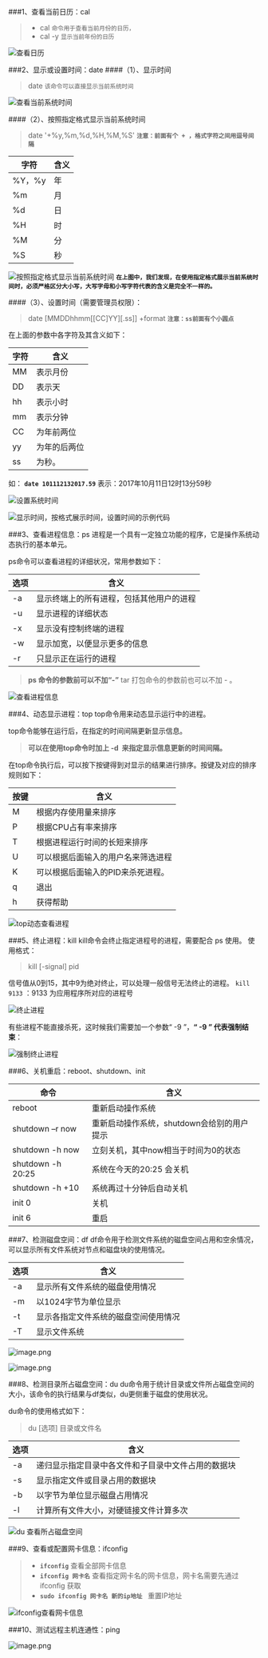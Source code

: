 ###1、查看当前日历：cal
> * cal      `命令用于查看当前月份的日历，`
> * cal -y  `显示当前年份的日历`


![查看日历](http://upload-images.jianshu.io/upload_images/2551993-369e2633615d3e15.png?imageMogr2/auto-orient/strip%7CimageView2/2/w/1240)

###2、显示或设置时间：date
####（1）、显示时间
>date `该命令可以直接显示当前系统时间`

![查看当前系统时间](http://upload-images.jianshu.io/upload_images/2551993-1515099d78ef1770.png?imageMogr2/auto-orient/strip%7CimageView2/2/w/1240)


####（2）、按照指定格式显示当前系统时间
>date '+%y,%m,%d,%H,%M,%S'  **`注意：前面有个 + ，格式字符之间用逗号间隔`**

字符|含义
--|--
%Y，%y | 年
%m | 月
%d | 日 
%H | 时
%M | 分 
%S | 秒


![按照指定格式显示当前系统时间](http://upload-images.jianshu.io/upload_images/2551993-cc3d0889b805957b.png?imageMogr2/auto-orient/strip%7CimageView2/2/w/1240)
**`在上图中，我们发现，在使用指定格式展示当前系统时间时，必须严格区分大小写，大写字母和小写字符代表的含义是完全不一样的。`**

####（3）、设置时间（需要管理员权限）：
> date [MMDDhhmm[[CC]YY][.ss]] +format **`注意：ss前面有个小圆点`**

在上面的参数中各字符及其含义如下：

字符|含义
--|--
MM | 表示月份
DD | 表示天
hh | 表示小时
mm | 表示分钟
CC | 为年前两位
yy | 为年的后两位
ss |为秒。

如： **`date 101112132017.59`** 表示：2017年10月11日12时13分59秒

![设置系统时间](http://upload-images.jianshu.io/upload_images/2551993-074425d636bad51d.png?imageMogr2/auto-orient/strip%7CimageView2/2/w/1240)


![显示时间，按格式展示时间，设置时间的示例代码](http://upload-images.jianshu.io/upload_images/2551993-ea1a773265989868.png?imageMogr2/auto-orient/strip%7CimageView2/2/w/1240)


###3、查看进程信息：ps
进程是一个具有一定独立功能的程序，它是操作系统动态执行的基本单元。

ps命令可以查看进程的详细状况，常用参数如下：

选项|含义
--|--
-a | 显示终端上的所有进程，包括其他用户的进程
-u |显示进程的详细状态
-x | 显示没有控制终端的进程
-w | 显示加宽，以便显示更多的信息
-r | 只显示正在运行的进程

>**ps 命令的参数前可以不加“-”**
>tar 打包命令的参数前也可以不加 - 。


![查看进程信息](http://upload-images.jianshu.io/upload_images/2551993-d3df3014d314ec82.png?imageMogr2/auto-orient/strip%7CimageView2/2/w/1240)


###4、动态显示进程：top
top命令用来动态显示运行中的进程。

top命令能够在运行后，在指定的时间间隔更新显示信息。

>**可以在使用top命令时加上 -d  来指定显示信息更新的时间间隔。**

在top命令执行后，可以按下按键得到对显示的结果进行排序。按键及对应的排序规则如下：

按键|含义
--|--
M | 根据内存使用量来排序
P | 根据CPU占有率来排序
T | 根据进程运行时间的长短来排序
U | 可以根据后面输入的用户名来筛选进程
K | 可以根据后面输入的PID来杀死进程。
q | 退出
h | 获得帮助


![top动态查看进程](http://upload-images.jianshu.io/upload_images/2551993-eecc1e853890b04a.png?imageMogr2/auto-orient/strip%7CimageView2/2/w/1240)

###5、终止进程：kill
kill命令会终止指定进程号的进程，需要配合 ps 使用。
使用格式：
>kill [-signal] pid

信号值从0到15，其中9为绝对终止，可以处理一般信号无法终止的进程。
``kill 9133`` ：9133 为应用程序所对应的进程号

![终止进程](http://upload-images.jianshu.io/upload_images/2551993-e7e08535c33c6fc4.png?imageMogr2/auto-orient/strip%7CimageView2/2/w/1240)

有些进程不能直接杀死，这时候我们需要加一个参数“ -9 ”，**“ -9 ” 代表强制结束**：

![强制终止进程](http://upload-images.jianshu.io/upload_images/2551993-6ece85877736acc2.png?imageMogr2/auto-orient/strip%7CimageView2/2/w/1240)

###6、关机重启：reboot、shutdown、init

命令|含义
--|--
reboot | 重新启动操作系统
shutdown –r now | 重新启动操作系统，shutdown会给别的用户提示
shutdown -h now | 立刻关机，其中now相当于时间为0的状态
shutdown -h 20:25 | 系统在今天的20:25 会关机
shutdown -h +10 | 系统再过十分钟后自动关机
init 0 | 关机
init 6 | 重启

###7、检测磁盘空间：df
df命令用于检测文件系统的磁盘空间占用和空余情况，可以显示所有文件系统对节点和磁盘块的使用情况。

选项 | 含义
--|--
-a | 显示所有文件系统的磁盘使用情况
-m | 以1024字节为单位显示
-t | 显示各指定文件系统的磁盘空间使用情况
-T | 显示文件系统

![image.png](http://upload-images.jianshu.io/upload_images/2551993-b06a1229553d2d67.png?imageMogr2/auto-orient/strip%7CimageView2/2/w/1240)


![image.png](http://upload-images.jianshu.io/upload_images/2551993-a29aaf8a6781feec.png?imageMogr2/auto-orient/strip%7CimageView2/2/w/1240)


###8、检测目录所占磁盘空间：du
du命令用于统计目录或文件所占磁盘空间的大小，该命令的执行结果与df类似，du更侧重于磁盘的使用状况。

du命令的使用格式如下：
> du [选项] 目录或文件名

选项|含义
--|--
-a | 递归显示指定目录中各文件和子目录中文件占用的数据块
-s | 显示指定文件或目录占用的数据块
-b | 以字节为单位显示磁盘占用情况
-l | 计算所有文件大小，对硬链接文件计算多次

![du 查看所占磁盘空间](http://upload-images.jianshu.io/upload_images/2551993-0009a7fb83f09055.png?imageMogr2/auto-orient/strip%7CimageView2/2/w/1240)

###9、查看或配置网卡信息：ifconfig
> * **`ifconfig`** 查看全部网卡信息
> * **`ifconfig 网卡名`** 查看指定网卡名的网卡信息，网卡名需要先通过 ifconfig 获取
>* **`sudo ifconfig 网卡名 新的ip地址 `** 重置IP地址

![ifconfig查看网卡信息](http://upload-images.jianshu.io/upload_images/2551993-3ae14b28a9b57f0e.png?imageMogr2/auto-orient/strip%7CimageView2/2/w/1240)


###10、测试远程主机连通性：ping

![image.png](http://upload-images.jianshu.io/upload_images/2551993-cfecca0fb9e62a42.png?imageMogr2/auto-orient/strip%7CimageView2/2/w/1240)
